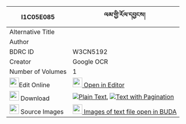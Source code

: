 |I1C05E085|ལམ་གྱི་རོལ་དབྱངས། 
| --- | --- 
|Alternative Title |
|Author | 
|BDRC ID | W3CN5192
|Creator | Google OCR
|Number of Volumes| 1
|<img width="25" src="https://img.icons8.com/color/25/000000/edit-property.png">Edit Online| [<img width="25" src="https://avatars.githubusercontent.com/u/45091458?s=200&v=4"> Open in Editor](http://editor.openpecha.org/I1C05E085)
|<img width="25" src="https://img.icons8.com/fluent/48/000000/download-2.png"/>  Download | [![](https://img.icons8.com/color/20/000000/txt.png)Plain Text](https://github.com/Openpecha/I1C05E085/releases/download/v1/lam_gyi_rol_yang_plain_I1C05E085.zip), [![](https://img.icons8.com/color/20/000000/txt.png)Text with Pagination](https://github.com/Openpecha/I1C05E085/releases/download/v1/lam_gyi_rol_yang_pages_I1C05E085.zip)
|<img width="25" src="https://img.icons8.com/plasticine/100/000000/pictures-folder.png"/>  Source Images | [<img width="25" src="https://library.bdrc.io/icons/BUDA-small.svg"> Images of text file open in BUDA](https://library.bdrc.io/show/bdr:W3CN5192)